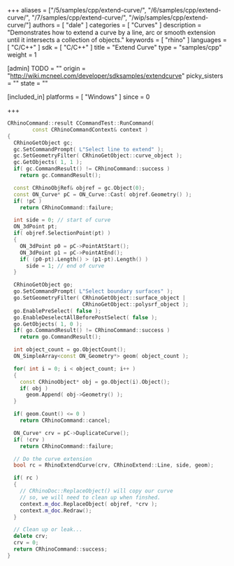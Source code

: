 +++
aliases = ["/5/samples/cpp/extend-curve/", "/6/samples/cpp/extend-curve/", "/7/samples/cpp/extend-curve/", "/wip/samples/cpp/extend-curve/"]
authors = [ "dale" ]
categories = [ "Curves" ]
description = "Demonstrates how to extend a curve by a line, arc or smooth extension until it intersects a collection of objects."
keywords = [ "rhino" ]
languages = [ "C/C++" ]
sdk = [ "C/C++" ]
title = "Extend Curve"
type = "samples/cpp"
weight = 1

[admin]
TODO = ""
origin = "http://wiki.mcneel.com/developer/sdksamples/extendcurve"
picky_sisters = ""
state = ""

[included_in]
platforms = [ "Windows" ]
since = 0

+++

```cpp
CRhinoCommand::result CCommandTest::RunCommand(
        const CRhinoCommandContext& context )
{
  CRhinoGetObject gc;
  gc.SetCommandPrompt( L"Select line to extend" );
  gc.SetGeometryFilter( CRhinoGetObject::curve_object );
  gc.GetObjects( 1, 1 );
  if( gc.CommandResult() != CRhinoCommand::success )
    return gc.CommandResult();

  const CRhinoObjRef& objref = gc.Object(0);
  const ON_Curve* pC = ON_Curve::Cast( objref.Geometry() );
  if( !pC )
    return CRhinoCommand::failure;

  int side = 0; // start of curve
  ON_3dPoint pt;
  if( objref.SelectionPoint(pt) )
  {
    ON_3dPoint p0 = pC->PointAtStart();
    ON_3dPoint p1 = pC->PointAtEnd();
    if( (p0-pt).Length() > (p1-pt).Length() )
      side = 1; // end of curve
  }

  CRhinoGetObject go;
  go.SetCommandPrompt( L"Select boundary surfaces" );
  go.SetGeometryFilter( CRhinoGetObject::surface_object |
                        CRhinoGetObject::polysrf_object );
  go.EnablePreSelect( false );
  go.EnableDeselectAllBeforePostSelect( false );
  go.GetObjects( 1, 0 );
  if( go.CommandResult() != CRhinoCommand::success )
    return go.CommandResult();

  int object_count = go.ObjectCount();
  ON_SimpleArray<const ON_Geometry*> geom( object_count );

  for( int i = 0; i < object_count; i++ )
  {
    const CRhinoObject* obj = go.Object(i).Object();
    if( obj )
      geom.Append( obj->Geometry() );
  }

  if( geom.Count() <= 0 )
    return CRhinoCommand::cancel;

  ON_Curve* crv = pC->DuplicateCurve();
  if( !crv )
    return CRhinoCommand::failure;

  // Do the curve extension
  bool rc = RhinoExtendCurve(crv, CRhinoExtend::Line, side, geom);

  if( rc )
  {
    // CRhinoDoc::ReplaceObject() will copy our curve
    // so, we will need to clean up when finshed.
    context.m_doc.ReplaceObject( objref, *crv );
    context.m_doc.Redraw();
  }

  // Clean up or leak...
  delete crv;
  crv = 0;
  return CRhinoCommand::success;
}
```
